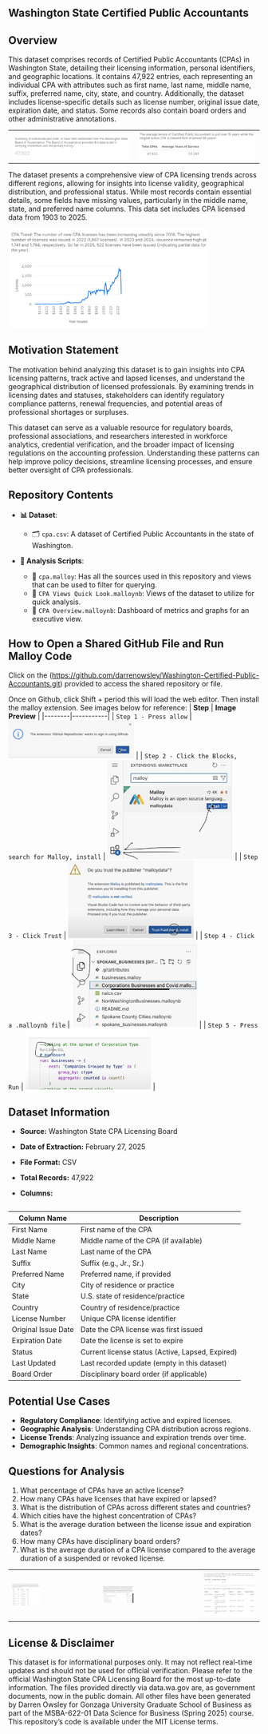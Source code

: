 ## Washington State Certified Public Accountants

## Overview
This dataset comprises records of Certified Public Accountants (CPAs) in Washington State, detailing their licensing information, personal identifiers, and geographic locations. It contains 47,922 entries, each representing an individual CPA with attributes such as first name, last name, middle name, suffix, preferred name, city, state, and country. Additionally, the dataset includes license-specific details such as license number, original issue date, expiration date, and status. Some records also contain board orders and other administrative annotations.

<table>
<tr>
<td><img src="./Images/summary.png" style="width: 400px"></td>
<td><img src="./Images/average.png" style="width: 400px"></td>
</tr>
<table>

The dataset presents a comprehensive view of CPA licensing trends across different regions, allowing for insights into license validity, geographical distribution, and professional status. While most records contain essential details, some fields have missing values, particularly in the middle name, state, and preferred name columns. This data set includes CPA licensed data from 1903 to 2025.

<img src="./Images/trend.png" style="width: 400px">

## Motivation Statement

The motivation behind analyzing this dataset is to gain insights into CPA licensing patterns, track active and lapsed licenses, and understand the geographical distribution of licensed professionals. By examining trends in licensing dates and statuses, stakeholders can identify regulatory compliance patterns, renewal frequencies, and potential areas of professional shortages or surpluses.

This dataset can serve as a valuable resource for regulatory boards, professional associations, and researchers interested in workforce analytics, credential verification, and the broader impact of licensing regulations on the accounting profession. Understanding these patterns can help improve policy decisions, streamline licensing processes, and ensure better oversight of CPA professionals.

## Repository Contents

- **📊 Dataset**:
  - 🗂️ `cpa.csv`: A dataset of Certified Public Accountants in the state of Washington.
  
- **📄 Analysis Scripts**:
  - 📄 `cpa.malloy`: Has all the sources used in this repository and views that can be used to filter for querying. 
  - 📝 `CPA Views Quick Look.malloynb`: Views of the dataset to utilize for quick analysis.
  - 🏦 `CPA Overview.malloynb`: Dashboard of metrics and graphs for an executive view.

## How to Open a Shared GitHub File and Run Malloy Code
Click on the (https://github.com/darrenowsley/Washington-Certified-Public-Accountants.git) provided to access the shared repository or file. 

Once on Github, click Shift + period this will load the web editor. Then install the malloy extension. See images below for reference:
| **Step**   | **Image Preview** |
|--------|-----------|
| `Step 1 - Press allow` | <img src="./Images/step1.png" width="50%"> |
| `Step 2 - Click the Blocks, search for Malloy, install` | <img src="./Images/step2.png" width="50%"> |
| `Step 3 - Click Trust` | <img src="./Images/step3.png" width="50%"> |
| `Step 4 - Click a .malloynb file` | <img src="./Images/step4.png" width="50%"> |
| `Step 5 - Press Run` | <img src="./Images/step5.png" width="50%"> |

## Dataset Information
- **Source:** Washington State CPA Licensing Board
- **Date of Extraction:** February 27, 2025
- **File Format:** CSV
- **Total Records:** 47,922
- **Columns:**

  | Column Name          | Description |
  |----------------------|-------------|
  | First Name          | First name of the CPA |
  | Middle Name         | Middle name of the CPA (if available) |
  | Last Name           | Last name of the CPA |
  | Suffix              | Suffix (e.g., Jr., Sr.) |
  | Preferred Name      | Preferred name, if provided |
  | City               | City of residence or practice |
  | State              | U.S. state of residence/practice |
  | Country            | Country of residence/practice |
  | License Number     | Unique CPA license identifier |
  | Original Issue Date | Date the CPA license was first issued |
  | Expiration Date    | Date the license is set to expire |
  | Status            | Current license status (Active, Lapsed, Expired) |
  | Last Updated      | Last recorded update (empty in this dataset) |
  | Board Order       | Disciplinary board order (if applicable) |

## Potential Use Cases
- **Regulatory Compliance**: Identifying active and expired licenses.
- **Geographic Analysis**: Understanding CPA distribution across regions.
- **License Trends**: Analyzing issuance and expiration trends over time.
- **Demographic Insights**: Common names and regional concentrations.

## Questions for Analysis
1. What percentage of CPAs have an active license?
2. How many CPAs have licenses that have expired or lapsed?
3. What is the distribution of CPAs across different states and countries?
4. Which cities have the highest concentration of CPAs?
5. What is the average duration between the license issue and expiration dates?
6. How many CPAs have disciplinary board orders?
7. What is the average duration of a CPA license compared to the average duration of a suspended or revoked license.

<table>
<tr>
<td><img src="./Images/city.png" style="width: 33%"></td>
<td><img src="./Images/percent.png" style="width: 33%"></td>
<td><img src="./Images/revoked.png" style="width: 400px"></td>
</tr>
<table>

## License & Disclaimer
This dataset is for informational purposes only. It may not reflect real-time updates and should not be used for official verification. Please refer to the official Washington State CPA Licensing Board for the most up-to-date information. The files provided directly via data.wa.gov are, as government documents, now in the public domain. All other files have been generated by Darren Owsley for Gonzaga University Graduate School of Business as part of the MSBA-622-01 Data Science for Business (Spring 2025) course. This repository’s code is available under the MIT License terms.
